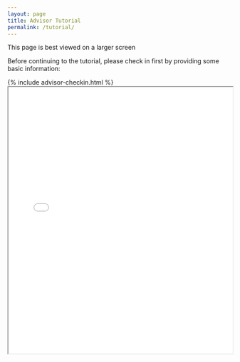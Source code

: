 ```yaml
---
layout: page
title: Advisor Tutorial
permalink: /tutorial/
---
```

<p class="visible-mobile">This page is best viewed on a larger screen</p>

<section id="advisor-checkin">
<p>Before continuing to the tutorial, please check in first by providing some basic information:</p>
{% include advisor-checkin.html %}
</section>


<article id="tutorial" class="hidden">
    <iframe src = "{{ site.baseurl }}/js/ViewerJS/#../../assets/Advisor Tutorial.pdf" width='100%' height='600px' allowfullscreen webkitallowfullscreen></iframe>
</article>


<script>

checkCheckedIn();


function checkCheckedIn () {
    var checkin = $("#advisor-checkin");
    var tutorial = $("#tutorial");
    if (window.location.hash === "#checked-in") {
        checkin.addClass("hidden");
        tutorial.removeClass("hidden");
    } else {
        checkin.removeClass("hidden");
        tutorial.addClass("hidden");
    }
}

$(window).on("hashchange", function(){
    checkCheckedIn();
});

</script>